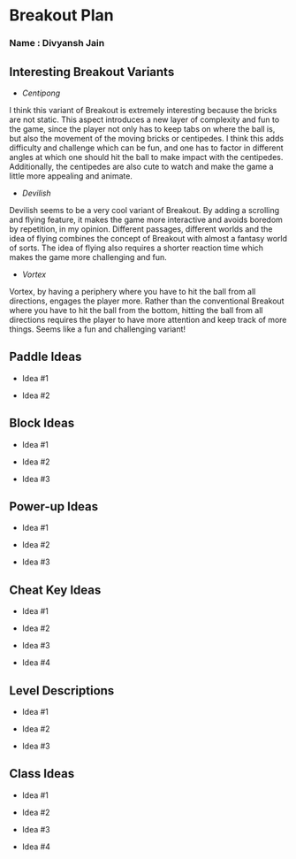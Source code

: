 # Breakout Plan
### Name : Divyansh Jain


## Interesting Breakout Variants

 * *Centipong* 

I think this variant of Breakout is extremely
interesting because the bricks are not static. 
This aspect introduces a new layer of 
complexity and fun to the game, since the player
not only has to keep tabs on where the ball is,
but also the movement of the moving bricks or centipedes. 
I think this adds difficulty and challenge which can be fun,
and one has to factor in different angles at which one should
hit the ball to make impact with the centipedes. Additionally, the
centipedes are also cute to watch and make the game a little more appealing and animate.

 * *Devilish*

Devilish seems to be a very cool variant of Breakout. By adding
a scrolling and flying feature, it makes the game more interactive
and avoids boredom by repetition, in my opinion. Different
passages, different worlds and the idea of flying combines the 
concept of Breakout with almost a fantasy world of sorts. The idea
of flying also requires a shorter reaction time which makes the game more 
challenging and fun.

* *Vortex*

Vortex, by having a periphery where you have to hit the ball
from all directions, engages the player more. Rather
than the conventional Breakout where you have to hit the ball
from the bottom, hitting the ball from all directions requires the player
to have more attention and keep track of more things. Seems like a 
fun and challenging variant!


## Paddle Ideas

 * Idea #1

 * Idea #2


## Block Ideas

 * Idea #1

 * Idea #2

 * Idea #3


## Power-up Ideas

 * Idea #1

 * Idea #2

 * Idea #3


## Cheat Key Ideas

 * Idea #1

 * Idea #2

 * Idea #3

 * Idea #4


## Level Descriptions

 * Idea #1

 * Idea #2

 * Idea #3


## Class Ideas

 * Idea #1

 * Idea #2

 * Idea #3

 * Idea #4

